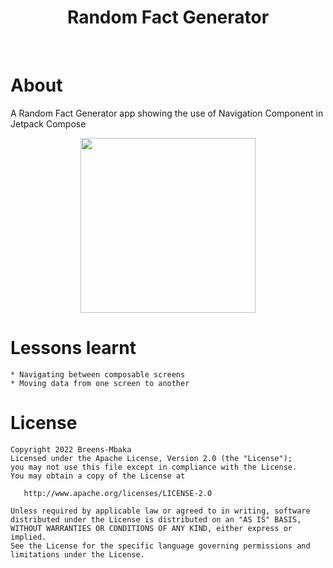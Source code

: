 <h1 align="center">Random Fact Generator</h1> </br>

# About
A Random Fact Generator app showing the use of Navigation Component in Jetpack Compose

<p align="center">
<img src="https://user-images.githubusercontent.com/72180010/209541687-c85044f1-d173-431c-9025-c4414c5a017b.gif" width="280"/>
</p>

# Lessons learnt
```
* Navigating between composable screens
* Moving data from one screen to another
```

# License
```
Copyright 2022 Breens-Mbaka
Licensed under the Apache License, Version 2.0 (the "License");
you may not use this file except in compliance with the License.
You may obtain a copy of the License at

   http://www.apache.org/licenses/LICENSE-2.0

Unless required by applicable law or agreed to in writing, software
distributed under the License is distributed on an "AS IS" BASIS,
WITHOUT WARRANTIES OR CONDITIONS OF ANY KIND, either express or implied.
See the License for the specific language governing permissions and
limitations under the License.
```